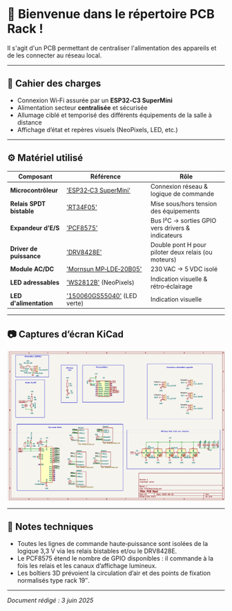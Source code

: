# 🚀 Bienvenue dans le répertoire PCB Rack !

Il s'agit d'un PCB permettant de centraliser l'alimentation des appareils et de les connecter au réseau local. 

---

## 📌 Cahier des charges

* Connexion Wi‑Fi assurée par un **ESP32‑C3 SuperMini**
* Alimentation secteur **centralisée** et sécurisée
* Allumage ciblé et temporisé des différents équipements de la salle à distance
* Affichage d’état et repères visuels (NeoPixels, LED, etc.)

---

## ⚙️ Matériel utilisé

| Composant                | Référence            | Rôle                                                |
| ------------------------ | -------------------- | --------------------------------------------------- |
| **Microcontrôleur**      | ['ESP32‑C3 SuperMini'](https://www.sudo.is/docs/esphome/boards/esp32c3supermini/)   | Connexion réseau & logique de commande              |
| **Relais SPDT bistable** | ['RT34F05'](https://eu.mouser.com/datasheet/2/418/5/ENG_DS_RT1_bistable_0819-728100.pdf)              | Mise sous/hors tension des équipements              |
| **Expandeur d’E/S**      | ['PCF8575'](https://www.ti.com/lit/ds/symlink/pcf8575.pdf?ts=1749018926956&ref_url=https%253A%252F%252Fwww.ti.com%252Fproduct%252FPCF8575%253Futm_source%253Dgoogle%2526utm_medium%253Dcpc%2526utm_campaign%253Dasc-int-null-44700045336317680_prodfolderdynamic-cpc-pf-google-eu_en_int%2526utm_content%253Dprodfolddynamic%2526ds_k%253DDYNAMIC+SEARCH+ADS%2526DCM%253Dyes%2526gad_source%253D1%2526gad_campaignid%253D11371239072%2526gbraid%253D0AAAAAC068F3FDDT1Gu7VhnBeP5RtPTUzc%2526gclid%253DCj0KCQjwuvrBBhDcARIsAKRrkjepK51Y6q6-dVQGFRZQ84PgWH1wtIsXtqnR2Pfn0NW1HM2rvzqnz_UaAslJEALw_wcB%2526gclsrc%253Daw.ds)              | Bus I²C → sorties GPIO vers drivers & indicateurs   |
| **Driver de puissance**  | ['DRV8428E'](https://www.ti.com/lit/ds/symlink/drv8428e.pdf)             | Double pont H pour piloter deux relais (ou moteurs) |
| **Module AC/DC**         | ['Mornsun MP‑LDE‑20B05'](https://www.digchip.com/datasheets/download_datasheet.php?id=1041786&part-number=MP-LDE03-20B05&type=pn2) | 230 VAC → 5 VDC isolé                               |
| **LED adressables**      | ['WS2812B'](https://www.mouser.com/pdfDocs/WS2812B-2020_V10_EN_181106150240761.pdf) (NeoPixels)  | Indication visuelle & rétro‑éclairage               |
| **LED d'alimentation**      | ['150060GS55040'](https://www.we-online.com/components/products/datasheet/150060GS55040.pdf) (LED verte)  | Indication visuelle               |

---

## 📷 Captures d’écran KiCad

![Schématique du PCB Rack](./img/Schematic_Rackv1.png)

---
## 📝 Notes techniques

* Toutes les lignes de commande haute‑puissance sont isolées de la logique 3,3 V via les relais bistables et/ou le DRV8428E.
* Le PCF8575 étend le nombre de GPIO disponibles : il commande à la fois les relais et les canaux d’affichage lumineux.
* Les boîtiers 3D prévoient la circulation d’air et des points de fixation normalisés type rack 19″.

---

*Document rédigé : 3 juin 2025*
